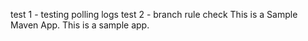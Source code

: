 test 1 - testing polling logs
test 2 - branch rule check
This is a Sample Maven App. 
This is a sample app.

